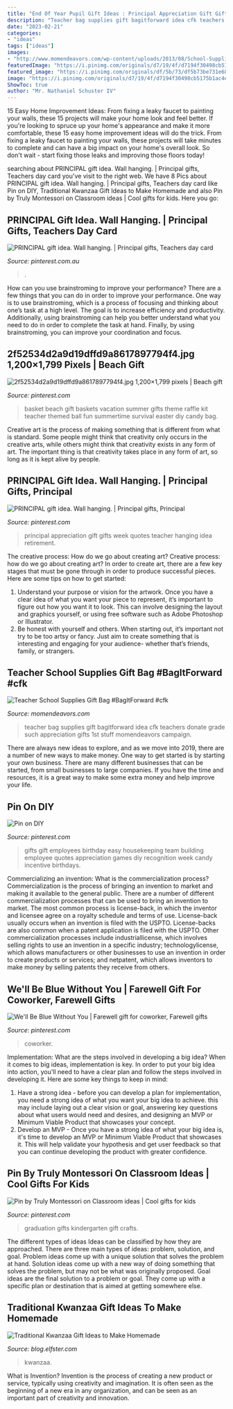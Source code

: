 ```yaml
---
title: "End Of Year Pupil Gift Ideas : Principal Appreciation Gift Gifts Week Quotes Teacher Hanging Idea Retirement"
description: "Teacher bag supplies gift bagitforward idea cfk teachers donate grade such appreciation gifts 1st stuff momendeavors campaign"
date: "2023-02-21"
categories:
- "ideas"
tags: ["ideas"]
images:
- "http://www.momendeavors.com/wp-content/uploads/2013/08/School-Supplies-Teacher-Gift-Bag-BagItForward-491x1024.jpg"
featuredImage: "https://i.pinimg.com/originals/d7/19/4f/d7194f30498cb5175b1ac4edd18824d0.jpg"
featured_image: "https://i.pinimg.com/originals/df/5b/73/df5b73be731e682441fb0a1f0704d208.jpg"
image: "https://i.pinimg.com/originals/d7/19/4f/d7194f30498cb5175b1ac4edd18824d0.jpg"
ShowToc: true
author: "Mr. Nathaniel Schuster IV"
---
```



15 Easy Home Improvement Ideas: From fixing a leaky faucet to painting your walls, these 15 projects will make your home look and feel better.
If you're looking to spruce up your home's appearance and make it more comfortable, these 15 easy home improvement ideas will do the trick. From fixing a leaky faucet to painting your walls, these projects will take minutes to complete and can have a big impact on your home's overall look. So don't wait - start fixing those leaks and improving those floors today!

	

		
searching about PRINCIPAL gift idea. Wall hanging. | Principal gifts, Teachers day card you've visit to the right web. We have 8 Pics about PRINCIPAL gift idea. Wall hanging. | Principal gifts, Teachers day card like Pin on DIY, Traditional Kwanzaa Gift Ideas to Make Homemade and also Pin by Truly Montessori on Classroom ideas | Cool gifts for kids. Here you go:
		
    
## PRINCIPAL Gift Idea. Wall Hanging. | Principal Gifts, Teachers Day Card

<img loading=lazy src="https://i.pinimg.com/736x/05/e8/f3/05e8f374cd5edbb7247474a8490fb870.jpg" onerror="this.onerror=null;this.src='https://tse1.mm.bing.net/th?id=OIP.Jjdgbj99cMG5mZquzrDikAHaJ3&amp;pid=15.1';" alt="PRINCIPAL gift idea. Wall hanging. | Principal gifts, Teachers day card">

_Source: pinterest.com.au_

>. 

	

How can you use brainstroming to improve your performance?
There are a few things that you can do in order to improve your performance. One way is to use brainstroming, which is a process of focusing and thinking about one’s task at a high level. The goal is to increase efficiency and productivity. Additionally, using brainstroming can help you better understand what you need to do in order to complete the task at hand. Finally, by using brainstroming, you can improve your coordination and focus.

    
## 2f52534d2a9d19dffd9a8617897794f4.jpg 1,200×1,799 Pixels | Beach Gift

<img loading=lazy src="http://i.pinimg.com/1200x/2f/52/53/2f52534d2a9d19dffd9a8617897794f4.jpg" onerror="this.onerror=null;this.src='https://tse1.mm.bing.net/th?id=OIP.DE4Cu1gPQj3z9pQnXYUNRAHaLG&amp;pid=15.1';" alt="2f52534d2a9d19dffd9a8617897794f4.jpg 1,200×1,799 pixels | Beach gift">

_Source: pinterest.com_

>basket beach gift baskets vacation summer gifts theme raffle kit teacher themed ball fun summertime survival easter diy candy bag. 

	

Creative art is the process of making something that is different from what is standard. Some people might think that creativity only occurs in the creative arts, while others might think that creativity exists in any form of art. The important thing is that creativity takes place in any form of art, so long as it is kept alive by people.

    
## PRINCIPAL Gift Idea. Wall Hanging. | Principal Gifts, Principal

<img loading=lazy src="https://i.pinimg.com/originals/05/e8/f3/05e8f374cd5edbb7247474a8490fb870.jpg" onerror="this.onerror=null;this.src='https://tse4.mm.bing.net/th?id=OIP._8BSo6DokP-D9WXv9M-ImQHaJ4&amp;pid=15.1';" alt="PRINCIPAL gift idea. Wall hanging. | Principal gifts, Principal">

_Source: pinterest.com_

>principal appreciation gift gifts week quotes teacher hanging idea retirement. 

	

The creative process: How do we go about creating art?
Creative process: how do we go about creating art?
In order to create art, there are a few key stages that must be gone through in order to produce successful pieces. Here are some tips on how to get started: 

1. Understand your purpose or vision for the artwork. Once you have a clear idea of what you want your piece to represent, it’s important to figure out how you want it to look. This can involve designing the layout and graphics yourself, or using free software such as Adobe Photoshop or Illustrator. 
2. Be honest with yourself and others. When starting out, it’s important not try to be too artsy or fancy. Just aim to create something that is interesting and engaging for your audience- whether that’s friends, family, or strangers. 

    
## Teacher School Supplies Gift Bag #BagItForward #cfk

<img loading=lazy src="http://www.momendeavors.com/wp-content/uploads/2013/08/School-Supplies-Teacher-Gift-Bag-BagItForward-491x1024.jpg" onerror="this.onerror=null;this.src='https://tse2.mm.bing.net/th?id=OIP.GfZqQHLnfvRYwMWZkKNbfgHaPc&amp;pid=15.1';" alt="Teacher School Supplies Gift Bag #BagItForward #cfk">

_Source: momendeavors.com_

>teacher bag supplies gift bagitforward idea cfk teachers donate grade such appreciation gifts 1st stuff momendeavors campaign. 

	

There are always new ideas to explore, and as we move into 2019, there are a number of new ways to make money. One way to get started is by starting your own business. There are many different businesses that can be started, from small businesses to large companies. If you have the time and resources, it is a great way to make some extra money and help improve your life.

    
## Pin On DIY

<img loading=lazy src="https://i.pinimg.com/originals/df/5b/73/df5b73be731e682441fb0a1f0704d208.jpg" onerror="this.onerror=null;this.src='https://tse4.mm.bing.net/th?id=OIP.XYD7f4BTW4Qoms-1rbLsWgHaJ6&amp;pid=15.1';" alt="Pin on DIY">

_Source: pinterest.com_

>gifts gift employees birthday easy housekeeping team building employee quotes appreciation games diy recognition week candy incentive birthdays. 

	

Commercializing an invention: What is the commercialization process?
Commercialization is the process of bringing an invention to market and making it available to the general public. There are a number of different commercialization processes that can be used to bring an invention to market. The most common process is license-back, in which the inventor and licensee agree on a royalty schedule and terms of use. License-back usually occurs when an invention is filed with the USPTO. License-backs are also common when a patent application is filed with the USPTO. Other commercialization processes include industriallicense, which involves selling rights to use an invention in a specific industry; technologylicense, which allows manufacturers or other businesses to use an invention in order to create products or services; and netpatent, which allows inventors to make money by selling patents they receive from others.

    
## We&#039;ll Be Blue Without You | Farewell Gift For Coworker, Farewell Gifts

<img loading=lazy src="https://i.pinimg.com/736x/c0/d5/73/c0d57305749abcd958664e59b09499f0.jpg" onerror="this.onerror=null;this.src='https://tse4.mm.bing.net/th?id=OIP.mI7Uwa_9jdnTWjZalFWKmQHaJ3&amp;pid=15.1';" alt="We&#039;ll Be Blue Without You | Farewell gift for coworker, Farewell gifts">

_Source: pinterest.com_

>coworker. 

	

Implementation: What are the steps involved in developing a big idea?
When it comes to big ideas, implementation is key. In order to put your big idea into action, you'll need to have a clear plan and follow the steps involved in developing it. Here are some key things to keep in mind: 
1. Have a strong idea - before you can develop a plan for implementation, you need a strong idea of what you want your big idea to achieve. this may include laying out a clear vision or goal, answering key questions about what users would need and desires, and designing an MVP or Minimum Viable Product that showcases your concept. 
2. Develop an MVP - Once you have a strong idea of what your big idea is, it's time to develop an MVP or Minimum Viable Product that showcases it. This will help validate your hypothesis and get user feedback so that you can continue developing the product with greater confidence.

    
## Pin By Truly Montessori On Classroom Ideas | Cool Gifts For Kids

<img loading=lazy src="https://i.pinimg.com/originals/d7/19/4f/d7194f30498cb5175b1ac4edd18824d0.jpg" onerror="this.onerror=null;this.src='https://tse3.mm.bing.net/th?id=OIP.uMQRPwA0fszZV3SHkmlBDwHaJ6&amp;pid=15.1';" alt="Pin by Truly Montessori on Classroom ideas | Cool gifts for kids">

_Source: pinterest.com_

>graduation gifts kindergarten gift crafts. 

	

The different types of ideas
Ideas can be classified by how they are approached. There are three main types of ideas: problem, solution, and goal. Problem ideas come up with a unique solution that solves the problem at hand. Solution ideas come up with a new way of doing something that solves the problem, but may not be what was originally proposed. Goal ideas are the final solution to a problem or goal. They come up with a specific plan or destination that is aimed at getting somewhere else.

    
## Traditional Kwanzaa Gift Ideas To Make Homemade

<img loading=lazy src="http://blog.elfster.com/wp-content/uploads/2017/11/il_570xN.1134961272_je82-min.jpg" onerror="this.onerror=null;this.src='https://tse2.mm.bing.net/th?id=OIP.Bbvfiuk9cq7uPciC43OdbQHaJ4&amp;pid=15.1';" alt="Traditional Kwanzaa Gift Ideas to Make Homemade">

_Source: blog.elfster.com_

>kwanzaa. 

	

What is Invention?
Invention is the process of creating a new product or service, typically using creativity and imagination. It is often seen as the beginning of a new era in any organization, and can be seen as an important part of creativity and innovation.

